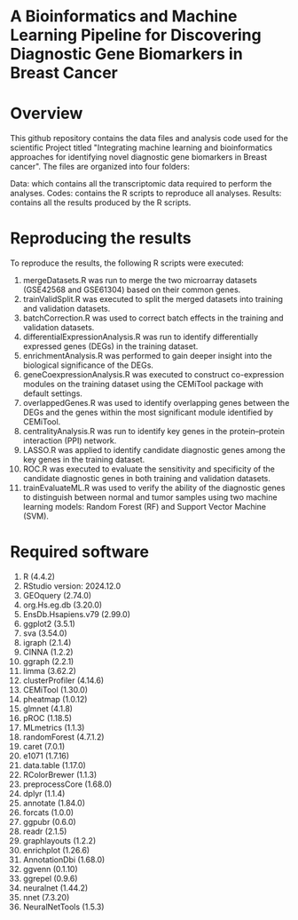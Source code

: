 # A Bioinformatics and Machine Learning Pipeline for Discovering Diagnostic Gene Biomarkers in Breast Cancer

# Overview
This github repository contains the data files and analysis code used for the scientific Project titled "Integrating machine learning and bioinformatics approaches for identifying novel diagnostic gene biomarkers in Breast cancer". The files are organized into four folders:

Data: which contains all the transcriptomic data required to perform the analyses.
Codes: contains the R scripts to reproduce all analyses.
Results: contains all the results produced by the R scripts.

# Reproducing the results
To reproduce the results, the following R scripts were executed:

1. mergeDatasets.R was run to merge the two microarray datasets (GSE42568 and GSE61304) based on their common genes.
2. trainValidSplit.R was executed to split the merged datasets into training and validation datasets.
3. batchCorrection.R was used to correct batch effects in the training and validation datasets.
4. differentialExpressionAnalysis.R was run to identify differentially expressed genes (DEGs) in the training dataset.
5. enrichmentAnalysis.R was performed to gain deeper insight into the biological significance of the DEGs.
6. geneCoexpressionAnalysis.R was executed to construct co-expression modules on the training dataset using the CEMiTool package with default settings.
7. overlappedGenes.R was used to identify overlapping genes between the DEGs and the genes within the most significant module identified by CEMiTool.
8. centralityAnalysis.R was run to identify key genes in the protein–protein interaction (PPI) network.
9. LASSO.R was applied to identify candidate diagnostic genes among the key genes in the training dataset.
10. ROC.R was executed to evaluate the sensitivity and specificity of the candidate diagnostic genes in both training and validation datasets.
11. trainEvaluateML.R was used to verify the ability of the diagnostic genes to distinguish between normal and tumor samples using two machine learning models: Random Forest (RF) and Support Vector Machine (SVM).
    


# Required software
1. R (4.4.2)
2. RStudio version: 2024.12.0
3. GEOquery (2.74.0)
4. org.Hs.eg.db (3.20.0)
5. EnsDb.Hsapiens.v79 (2.99.0)
6. ggplot2 (3.5.1)
7. sva (3.54.0)
8. igraph (2.1.4)
9. CINNA (1.2.2)
10. ggraph (2.2.1)
11. limma (3.62.2)
12. clusterProfiler (4.14.6)
13. CEMiTool (1.30.0)
14. pheatmap (1.0.12)
15. glmnet (4.1.8)
16. pROC (1.18.5)
17. MLmetrics (1.1.3)
18. randomForest (4.7.1.2)
19. caret (7.0.1)
20. e1071 (1.7.16)
21. data.table (1.17.0)
22. RColorBrewer (1.1.3)
23. preprocessCore (1.68.0)
24. dplyr (1.1.4)
25. annotate (1.84.0)
26. forcats (1.0.0)
27. ggpubr (0.6.0)
28. readr (2.1.5)
29. graphlayouts (1.2.2)
30. enrichplot (1.26.6)
31. AnnotationDbi (1.68.0)
32. ggvenn (0.1.10)
33. ggrepel (0.9.6)
34. neuralnet (1.44.2)
35. nnet (7.3.20)
36. NeuralNetTools (1.5.3)



















